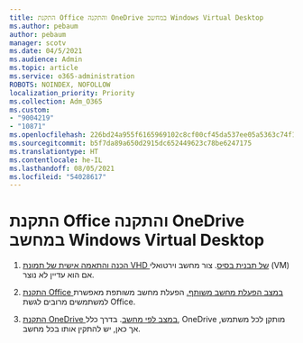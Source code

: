 ```yaml
---
title: התקנת Office והתקנה OneDrive במחשב Windows Virtual Desktop
ms.author: pebaum
author: pebaum
manager: scotv
ms.date: 04/5/2021
ms.audience: Admin
ms.topic: article
ms.service: o365-administration
ROBOTS: NOINDEX, NOFOLLOW
localization_priority: Priority
ms.collection: Adm_O365
ms.custom:
- "9004219"
- "10871"
ms.openlocfilehash: 226bd24a955f6165969102c8cf00cf45da537ee05a5363c74f1dfd055d922e1d
ms.sourcegitcommit: b5f7da89a650d2915dc652449623c78be6247175
ms.translationtype: HT
ms.contentlocale: he-IL
ms.lasthandoff: 08/05/2021
ms.locfileid: "54028617"
---
```

# <a name="install-office-and-onedrive-on-windows-virtual-desktop"></a>התקנת Office והתקנה OneDrive במחשב Windows Virtual Desktop

1. [הכנה והתאמה אישית של תמונת VHD של תבנית בסיס](https://docs.microsoft.com/azure/virtual-desktop/set-up-customize-master-image). צור מחשב וירטואלי (VM) אם הוא עדיין לא נוצר.

1. [התקנת Office במצב הפעלת מחשב משותף.](https://docs.microsoft.com/azure/virtual-desktop/install-office-on-wvd-master-image#install-office-in-shared-computer-activation-mode) הפעלת מחשב משותפת מאפשרת למשתמשים מרובים לגשת Office.

1. [התקנת OneDrive במצב לפי מחשב](https://docs.microsoft.com/azure/virtual-desktop/install-office-on-wvd-master-image#install-onedrive-in-per-machine-mode). בדרך כלל, OneDrive מותקן לכל משתמש, אך כאן, יש להתקין אותו בכל מחשב.